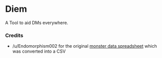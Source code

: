 # Diem
A Tool to aid DMs everywhere.

### Credits
* /u/Endomorphism002 for the original [monster data spreadsheet](https://www.reddit.com/r/DnD/comments/3dfose/5e_monster_manual_spreadsheet/) which was converted into a CSV